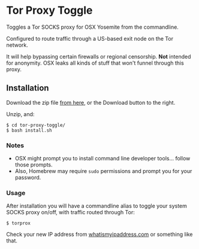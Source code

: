 # Tor Proxy Toggle

Toggles a Tor SOCKS proxy for OSX Yosemite from the commandline.

Configured to route traffic through a US-based exit node on the Tor network.

It will help bypassing certain firewalls or regional censorship. **Not** intended for anonymity. OSX leaks all kinds of stuff that won't funnel through this proxy.

## Installation
Download the zip file [from here](https://github.com/eschaefer/tor-proxy-toggle/archive/master.zip), or the Download button to the right.

Unzip, and:

```
$ cd tor-proxy-toggle/
$ bash install.sh
```

### Notes
- OSX might prompt you to install command line developer tools... follow those prompts.
- Also, Homebrew may require `sudo` permissions and prompt you for your password.

### Usage

After installation you will have a commandline alias to toggle your system SOCKS proxy on/off, with traffic routed through Tor:

```
$ torprox
```

Check your new IP address from [whatismyipaddress.com](http://whatismyipaddress.com) or something like that.
